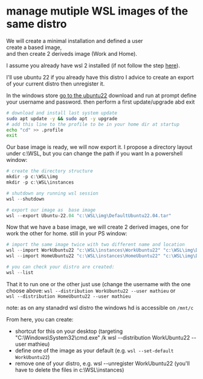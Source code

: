 # manage mutiple WSL images of the same distro


We will create a minimal installation and defined a user  
create a based image,  
and then create 2 deriveds image (Work and Home).  

I assume you already have wsl 2 installed (if not follow the step [here](https://learn.microsoft.com/en-us/windows/wsl/install)).  

I'll use ubuntu 22
if you already have this distro I advice to create an export of your current distro then unregister it.

In the  windows store [go to the ubuntu22](https://www.microsoft.com/store/productId/9PN20MSR04DW?ocid=pdpshare)
download and run
at prompt define your username and password.
then perform a first update/upgrade abd exit

```bash
# download and install last system update
sudo apt update -y && sudo apt -y upgrade
# add this line to the profile to be in your home dir at startup 
echo "cd" >> .profile
exit
```

Our base image is ready, we will now export it.
I propose a directory layout under c:\WSL, but you can change the path if you want
In a powershell window:


```powershell
# create the directory structure
mkdir -p c:\WSL\img
mkdir -p c:\WSL\instances

# shutdown any running wsl session
wsl --shutdown

# export our image as  base image
wsl --export Ubuntu-22.04 "c:\WSL\img\DefaultUbuntu22.04.tar"
```

Now that we have a base image, we will create 2 derived images, one for work the other for home.
still in your PS window:
```powershell
# import the same image twice with two different name and location
wsl --import WorkUbuntu22 "c:\WSL\instances\WorkUbuntu22" "c:\WSL\img\DefaultUbuntu22.04.tar"
wsl --import HomeUbuntu22 "c:\WSL\instances\HomeUbuntu22" "c:\WSL\img\DefaultUbuntu22.04.tar"

# you can check your distro are created:
wsl --list
```

That it to run one or the other just use (change the username with the one choose above:
`wsl --distribution WorkUbuntu22 --user mathieu` 
or   
`wsl --distribution HomeUbuntu22 --user mathieu`

note: as on any stanadrd wsl distro the windows hd is accessible on `/mnt/c`

From here, you can create:
- shortcut for this on your desktop (targeting "C:\Windows\System32\cmd.exe" /k  wsl --distribution WorkUbuntu22 --user mathieu)
- define one of the image as your default (e.g. `wsl --set-default WorkUbuntu22`)
- remove one of your distro, e.g. wsl --unregister WorkUbuntu22 (you'll have to delete the files in c:\WSL\instances)
